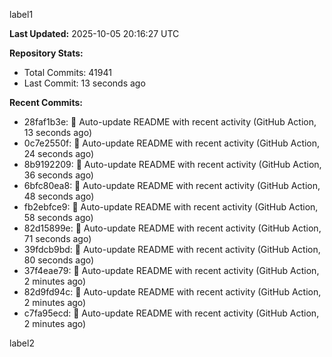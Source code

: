 
label1 
<!-- ACTIVITY_START -->
**Last Updated:** 2025-10-05 20:16:27 UTC

**Repository Stats:**
- Total Commits: 41941
- Last Commit: 13 seconds ago

**Recent Commits:**
- 28faf1b3e: 🤖 Auto-update README with recent activity (GitHub Action, 13 seconds ago)
- 0c7e2550f: 🤖 Auto-update README with recent activity (GitHub Action, 24 seconds ago)
- 8b9192209: 🤖 Auto-update README with recent activity (GitHub Action, 36 seconds ago)
- 6bfc80ea8: 🤖 Auto-update README with recent activity (GitHub Action, 48 seconds ago)
- fb2ebfce9: 🤖 Auto-update README with recent activity (GitHub Action, 58 seconds ago)
- 82d15899e: 🤖 Auto-update README with recent activity (GitHub Action, 71 seconds ago)
- 39fdcb9bd: 🤖 Auto-update README with recent activity (GitHub Action, 80 seconds ago)
- 37f4eae79: 🤖 Auto-update README with recent activity (GitHub Action, 2 minutes ago)
- 82d9fd94c: 🤖 Auto-update README with recent activity (GitHub Action, 2 minutes ago)
- c7fa95ecd: 🤖 Auto-update README with recent activity (GitHub Action, 2 minutes ago)
<!-- ACTIVITY_END -->

label2
